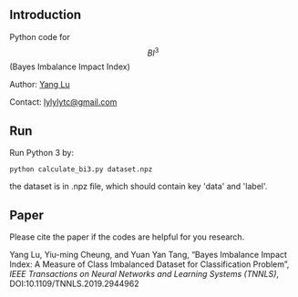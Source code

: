 ## Introduction

Python code for $$BI^3$$ (Bayes Imbalance Impact Index)

Author: [Yang Lu](https://jasonyanglu.github.io/)

Contact: lylylytc@gmail.com

## Run

Run Python 3 by:

```shell
python calculate_bi3.py dataset.npz
```

the dataset is in .npz file, which should contain key 'data' and 'label'. 

## Paper

Please cite the paper if the codes are helpful for you research.

Yang Lu, Yiu-ming Cheung, and Yuan Yan Tang, “Bayes Imbalance Impact Index: A Measure of Class Imbalanced Dataset for Classification Problem”, *IEEE Transactions on Neural Networks and Learning Systems (TNNLS)*, DOI:10.1109/TNNLS.2019.2944962